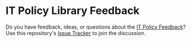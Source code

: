 # IT Policy Library Feedback

Do you have feedback, ideas, or questions about the [IT Policy Feedback](https://cio.gov/resources/cio-requirements/)? Use this repository's [Issue Tracker](https://github.com/ombegov/IT_Policy_Library-Feedback/issues) to join the discussion. 

